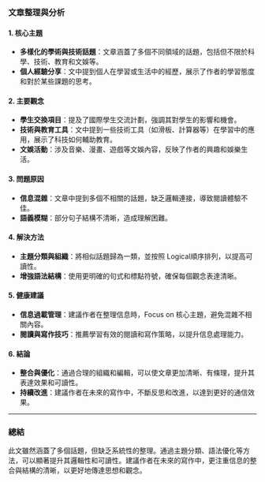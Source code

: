 ### 文章整理與分析

#### 1. 核心主題
- **多樣化的學術與技術話題**：文章涵蓋了多個不同領域的話題，包括但不限於科學、技術、教育和文娛等。
- **個人經驗分享**：文中提到個人在學習或生活中的經歷，展示了作者的學習態度和對於某些課題的思考。

#### 2. 主要觀念
- **學生交換項目**：提及了國際學生交流計劃，強調其對學生的影響和機會。
- **技術與教育工具**：文中提到一些技術工具（如滑板、計算器等）在學習中的應用，展示了科技如何輔助教育。
- **文娛活動**：涉及音樂、漫畫、遊戲等文娛內容，反映了作者的興趣和娛樂生活。

#### 3. 問題原因
- **信息混雜**：文章中提到多個不相關的話題，缺乏邏輯連接，導致閱讀體驗不佳。
- **語義模糊**：部分句子結構不清晰，造成理解困難。

#### 4. 解決方法
- **主題分類與組織**：將相似話題歸為一類，並按照	Logical順序排列，以提高可讀性。
- **增強語法結構**：使用更明確的句式和標點符號，確保每個觀念表達清晰。

#### 5. 健康建議
- **信息過載管理**：建議作者在整理信息時，Focus on 核心主題，避免混雜不相關內容。
- **閱讀與寫作技巧**：推薦學習有效的閱讀和寫作策略，以提升信息處理能力。

#### 6. 結論
- **整合與優化**：通過合理的組織和編輯，可以使文章更加清晰、有條理，提升其表達效果和可讀性。
- **持續改進**：建議作者在未來的寫作中，不斷反思和改進，以達到更好的通信效果。

---

### 總結
此文雖然涵蓋了多個話題，但缺乏系統性的整理。通過主題分類、語法優化等方法，可以顯著提升其邏輯性和可讀性。建議作者在未來的寫作中，更注重信息的整合與結構的清晰，以更好地傳達思想和觀念。